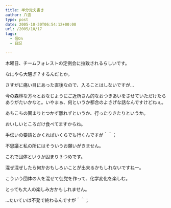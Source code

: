 ```yaml
---
title: 半分覚え書き
author: 八雲
type: post
date: 2005-10-30T06:54:12+00:00
url: /2005/10/17
tags:
  - 信On
  - 日記

---
```

木曜日、チームフォレストの定例会に拉致されるらしいです。
  
なにやら大騒ぎ？するんだとか。
  
さすがに痛い目にあった直後なので、入ることはしないですが…
  
今の森林な方々とおなじようにご近所さん的なおつきあいをさせていただけたらありがたいかなと。いやまぁ、何というか都合のよさげな話なんですけどねぇ。
  
あちこちの固まりとつかず離れずというか、行ったりきたりというか。
  
おいしいところだけ食べてますからね。
  
手伝いの要請とかくればいくらでも行くんですが＾＾；
  
不思議と私の所にはそういうお願いがきません。
	  
これで団体というか固まり３つめです。
  
混ぜ混ぜしたら何かおもしろいことが出来るかもしれないですねー。
  
こういう団体の人を混ぜて徒党を作って、化学変化を楽しむ。
  
とっても大人の楽しみ方かもしれません。
	  
…たいていは不発で終わるんですが＾＾；
